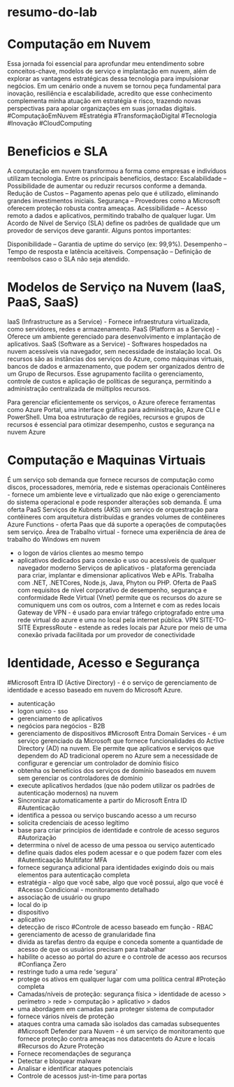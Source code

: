 # resumo-do-lab
# Computação em Nuvem

Essa jornada foi essencial para aprofundar meu entendimento sobre conceitos-chave, modelos de serviço e implantação em nuvem, além de explorar as vantagens estratégicas dessa tecnologia para impulsionar negócios.
Em um cenário onde a nuvem se tornou peça fundamental para inovação, resiliência e escalabilidade, acredito que esse conhecimento complementa minha atuação em estratégia e risco, trazendo novas perspectivas para apoiar organizações em suas jornadas digitais.
#ComputaçãoEmNuvem #Estratégia #TransformaçãoDigital #Tecnologia #Inovação #CloudComputing

# Beneficios e SLA 

A computação em nuvem transformou a forma como empresas e indivíduos utilizam tecnologia. Entre os principais benefícios, destaco:
Escalabilidade – Possibilidade de aumentar ou reduzir recursos conforme a demanda.
Redução de Custos – Pagamento apenas pelo que é utilizado, eliminando grandes investimentos iniciais.
Segurança – Provedores como a Microsoft oferecem proteção robusta contra ameaças.
Acessibilidade – Acesso remoto a dados e aplicativos, permitindo trabalho de qualquer lugar.
Um Acordo de Nível de Serviço (SLA) define os padrões de qualidade que um provedor de serviços deve garantir. Alguns pontos importantes:

Disponibilidade – Garantia de uptime do serviço (ex: 99,9%).
Desempenho – Tempo de resposta e latência aceitáveis.
Compensação – Definição de reembolsos caso o SLA não seja atendido.

# Modelos de Serviço na Nuvem (IaaS, PaaS, SaaS)

IaaS (Infrastructure as a Service) - Fornece infraestrutura virtualizada, como servidores, redes e armazenamento.
PaaS (Platform as a Service) - Oferece um ambiente gerenciado para desenvolvimento e implantação de aplicativos.
SaaS (Software as a Service) - Softwares hospedados na nuvem acessíveis via navegador, sem necessidade de instalação local.
Os recursos são as instâncias dos serviços do Azure, como máquinas virtuais, bancos de dados e armazenamento, que podem ser organizados dentro de um Grupo de Recursos. Esse agrupamento facilita o gerenciamento, controle de custos e aplicação de políticas de segurança, permitindo a administração centralizada de múltiplos recursos.

Para gerenciar eficientemente os serviços, o Azure oferece ferramentas como Azure Portal, uma interface gráfica para administração, Azure CLI e PowerShell.
Uma boa estruturação de regiões, recursos e grupos de recursos é essencial para otimizar desempenho, custos e segurança na nuvem Azure

# Computação e Maquinas Virtuais

É um serviço sob demanda que fornece recursos de computação como discos, processadores, memória, rede e sistemas operacionais 
Contêineres - fornece um ambiente leve e virtualizado que não exige o gerenciamento do sistema operacional e pode responder alterações sob demanda. É uma oferta PaaS 
Serviços de Kubnets (AKS) um serviço de orquestração para contêineres com arquitetura distribuídas e grandes volumes de contêineres
Azure Functions - oferta Paas que dá suporte a operações de computações sem serviço.
Área de Trabalho virtual - fornece uma experiência de área de trabalho do Windows em nuvem 
- o logon de vários clientes ao mesmo tempo 
- aplicativos dedicados para conexão e uso ou acessíveis de qualquer navegador moderno
Serviços de aplicativos - plataforma gerenciada para criar, implantar e dimensionar aplicativos Web e APIs. Trabalha com .NET, .NETCores, Node.js, Java, Phyton ou PHP. Oferta de PaaS com requisitos de nível corporativo de desempenho, segurança e conformidade
Rede Virtual (Vnet) permite que os recursos do azure se comuniquem uns com os outros, com a Internet e com as redes locais
Gateway de VPN - é usado para enviar tráfego criptografado entre uma rede virtual do azure e uma no local pela internet pública. VPN SITE-TO-SITE
ExpressRoute - estende as redes locais par Azure por meio de uma conexão privada facilitada por um provedor de conectividade

# Identidade, Acesso e Segurança

 #Microsoft Entra ID (Active Directory) - é o serviço de gerenciamento de identidade e acesso baseado em nuvem do Microsoft Azure. 
 - autenticação
 - logon unico - sso
 - gerenciamento de aplicativos
 - negócios para negócios - B2B
 - gerenciamento de dispositivos
#Microsoft Entra Domain Services - é um serviço gerenciado da Microsoft que fornece funcionalidades do Active Directory (AD) na nuvem. Ele permite que aplicativos e serviços que dependem do AD tradicional operem no Azure sem a necessidade de configurar e gerenciar um controlador de domínio físico
- obtenha os benefícios dos serviços de domínio baseados em nuvem sem gerenciar os controladores de domínio
- execute aplicativos herdados (que não podem utilizar os padrões de autenticação modernos) na nuvem
- Sincronizar automaticamente a partir do Microsoft Entra ID
#Autenticação
- identifica a pessoa ou serviço buscando acesso a um recurso
- solicita credenciais de acesso legítimo
- base para criar princípios de identidade e controle de acesso seguros
#Autorização
- deterrmina o nível de acesso de uma pessoa ou serviço autenticado
- define quais dados eles podem acessar e o que podem fazer com eles
#Autenticaação Multifator MFA
- fornece segurança adicional para identidades exigindo dois ou mais elementos para autenticação completa
- estratégia - algo que você sabe, algo que você possui, algo que você é
#Acesso Condicional - monitoramento detalhado
- associação de usuário ou grupo
- local do ip
- dispositivo
- aplicativo
- detecção de risco
#Controle de acesso baseado em função - RBAC
- gerenciamento de acesso de granularidade fina
- divida as tarefas dentro da equipe e conceda somente a quantidade de acesso de que os usuários precisam para trabalhar
- habilite o acesso ao portal do azure e o controle de acesso aos recursos
#Confiança Zero
- restringe tudo a uma rede 'segura'
- protege os ativos em qualquer lugar com uma política central
#Proteção completa
- Camadas/níveis de proteção: segurança física > identidade de acesso > perímetro > rede > computação > aplicativo > dados
- uma abordagem em camadas para proteger sistema de computador
- fornece vários níveis de proteção
- ataques contra uma camada são isolados das camadas subsequentes
#Microsoft Defender para Nuvem - é um serviço de monitoramento que fornece proteção contra ameaças nos datacentets do Azure e locais
#Recursos do Azure Proteção
- Fornece recomendações de segurança
- Detectar e bloquear malware
- Analisar e identificar ataques potenciais
- Controle de acessos just-in-time para portas



